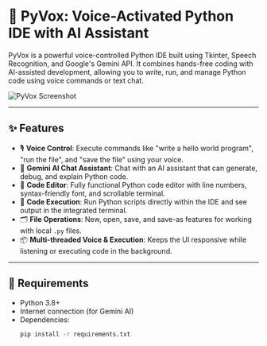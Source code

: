 # 🧠 PyVox: Voice-Activated Python IDE with AI Assistant

PyVox is a powerful voice-controlled Python IDE built using Tkinter, Speech Recognition, and Google's Gemini API. It combines hands-free coding with AI-assisted development, allowing you to write, run, and manage Python code using voice commands or text chat.

![PyVox Screenshot](https://via.placeholder.com/1000x600.png?text=PyVox+IDE) <!-- Replace with actual screenshot if available -->

---

## ✨ Features

- 🎙️ **Voice Control**: Execute commands like "write a hello world program", "run the file", and "save the file" using your voice.
- 💬 **Gemini AI Chat Assistant**: Chat with an AI assistant that can generate, debug, and explain Python code.
- 📝 **Code Editor**: Fully functional Python code editor with line numbers, syntax-friendly font, and scrollable terminal.
- 🧪 **Code Execution**: Run Python scripts directly within the IDE and see output in the integrated terminal.
- 🗂️ **File Operations**: New, open, save, and save-as features for working with local `.py` files.
- 📦 **Multi-threaded Voice & Execution**: Keeps the UI responsive while listening or executing code in the background.

---

## 🔧 Requirements

- Python 3.8+
- Internet connection (for Gemini AI)
- Dependencies:
  ```bash
  pip install -r requirements.txt
